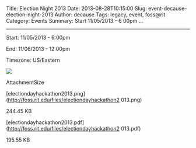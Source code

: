 Title: Election Night 2013
Date: 2013-08-28T10:15:00
Slug: event-decause-election-night-2013
Author: decause
Tags: legacy, event, foss@rit
Category: Events
Summary: Start  11/05/2013 - 6 00pm ... 

---
Start: 11/05/2013 - 6:00pm

End: 11/06/2013 - 12:00pm

Timezone: US/Eastern

![](http://foss.rit.edu/files/electiondayhackathon2013.png)

AttachmentSize

[electiondayhackathon2013.png](http://foss.rit.edu/files/electiondayhackathon2
013.png)

244.45 KB

[electiondayhackathon2013.pdf](http://foss.rit.edu/files/electiondayhackathon2
013.pdf)

195.55 KB

